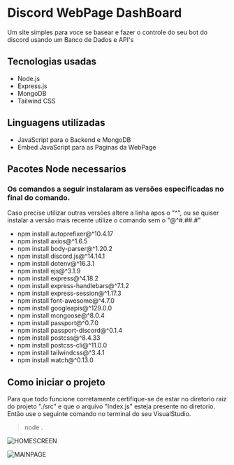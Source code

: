 # Discord WebPage DashBoard

Um site simples para voce se basear e fazer o controle do seu bot do discord usando um Banco de Dados e API's

## Tecnologias usadas
* Node.js
* Express.js
* MongoDB
* Tailwind CSS

## Linguagens utilizadas
* JavaScript para o Backend e MongoDB
* Embed JavaScript para as Paginas da WebPage

## Pacotes Node necessarios
### Os comandos a seguir instalaram as versões especificadas no final do comando. 
Caso precise utilizar outras versões altere a linha apos o "^", ou se quiser instalar a versão mais recente utilize o comando sem o "@^#.##.#" 
* npm install autoprefixer@^10.4.17
* npm install axios@^1.6.5
* npm install body-parser@^1.20.2
* npm install discord.js@^14.14.1
* npm install dotenv@^16.3.1
* npm install ejs@^3.1.9
* npm install express@^4.18.2
* npm install express-handlebars@^7.1.2
* npm install express-session@^1.17.3
* npm install font-awesome@^4.7.0
* npm install googleapis@^129.0.0
* npm install mongoose@^8.0.4
* npm install passport@^0.7.0
* npm install passport-discord@^0.1.4
* npm install postcss@^8.4.33
* npm install postcss-cli@^11.0.0
* npm install tailwindcss@^3.4.1
* npm install watch@^0.13.0

## Como iniciar o projeto
Para que todo funcione corretamente certifique-se de estar no diretorio raiz do projeto "./src" e que o arquivo "Index.js" esteja presente no diretorio. 
Então use o seguinte comando no terminal do seu VisualStudio.
> node .

![HOMESCREEN](https://s13.gifyu.com/images/SCf26.gif)

![MAINPAGE](https://s13.gifyu.com/images/SCf28.gif)




 
